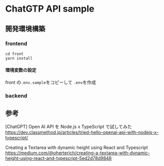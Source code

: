 # ChatGTP API sample

## 開発環境構築

### frontend

```
cd front
yarn install
```

#### 環境変数の設定

front の`.env.sample`をコピーして `.env`を作成

### backend

## 参考

[ChatGPT] Open AI API を Node.js x TypeScript で試してみた
https://dev.classmethod.jp/articles/tried-hello-openai-api-with-nodejs-x-typescript/

Creating a Textarea with dynamic height using React and Typescript
https://medium.com/@oherterich/creating-a-textarea-with-dynamic-height-using-react-and-typescript-5ed2d78d9848
